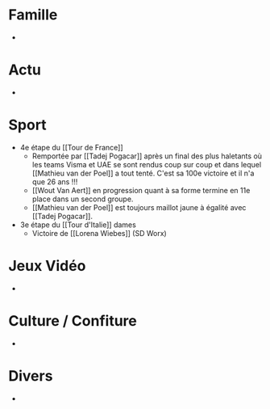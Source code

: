 # Famille
- 
# Actu
- 
# Sport
- 4e étape du [[Tour de France]]
	- Remportée par [[Tadej Pogacar]] après un final des plus haletants où les teams Visma et UAE se sont rendus coup sur coup et dans lequel [[Mathieu van der Poel]] a tout tenté. C'est sa 100e victoire et il n'a que 26 ans !!!
	- [[Wout Van Aert]] en progression quant à sa forme termine en 11e place dans un second groupe.
	- [[Mathieu van der Poel]] est toujours maillot jaune à égalité avec [[Tadej Pogacar]].
- 3e étape du [[Tour d'Italie]] dames
	- Victoire de [[Lorena Wiebes]] (SD Worx)
# Jeux Vidéo
- 
# Culture / Confiture
- 
# Divers
- 
